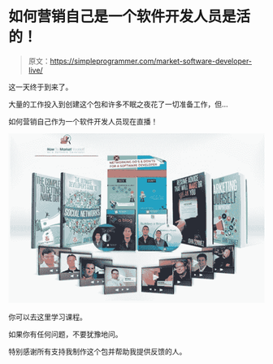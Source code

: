 # 如何营销自己是一个软件开发人员是活的！

> 原文：<https://simpleprogrammer.com/market-software-developer-live/>

这一天终于到来了。

大量的工作投入到创建这个包和许多不眠之夜花了一切准备工作，但…

如何营销自己作为一个软件开发人员现在直播！



![combo image 5](img/ca4b2fc8b04a242b9a31e225a56f6541.png "combo image 5")



你可以去这里学习课程。

如果你有任何问题，不要犹豫地问。

特别感谢所有支持我制作这个包并帮助我提供反馈的人。